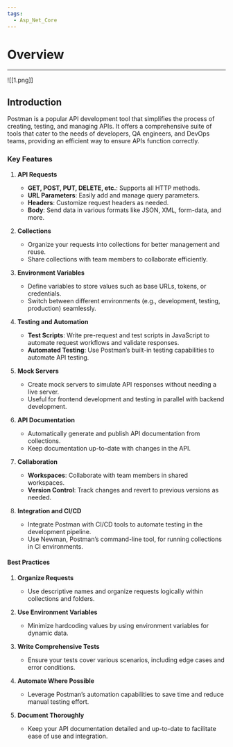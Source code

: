 ```yaml
---
tags:
  - Asp_Net_Core
---
```


# Overview
---

![[1.png]]

## Introduction

Postman is a popular API development tool that simplifies the process of creating, testing, and managing APIs. It offers a comprehensive suite of tools that cater to the needs of developers, QA engineers, and DevOps teams, providing an efficient way to ensure APIs function correctly.

### Key Features

1. **API Requests**
    
    - **GET, POST, PUT, DELETE, etc.**: Supports all HTTP methods.
    - **URL Parameters**: Easily add and manage query parameters.
    - **Headers**: Customize request headers as needed.
    - **Body**: Send data in various formats like JSON, XML, form-data, and more.
2. **Collections**
    
    - Organize your requests into collections for better management and reuse.
    - Share collections with team members to collaborate efficiently.
3. **Environment Variables**
    
    - Define variables to store values such as base URLs, tokens, or credentials.
    - Switch between different environments (e.g., development, testing, production) seamlessly.
4. **Testing and Automation**
    
    - **Test Scripts**: Write pre-request and test scripts in JavaScript to automate request workflows and validate responses.
    - **Automated Testing**: Use Postman’s built-in testing capabilities to automate API testing.
5. **Mock Servers**
    
    - Create mock servers to simulate API responses without needing a live server.
    - Useful for frontend development and testing in parallel with backend development.
6. **API Documentation**
    
    - Automatically generate and publish API documentation from collections.
    - Keep documentation up-to-date with changes in the API.
7. **Collaboration**
    
    - **Workspaces**: Collaborate with team members in shared workspaces.
    - **Version Control**: Track changes and revert to previous versions as needed.
8. **Integration and CI/CD**
    
    - Integrate Postman with CI/CD tools to automate testing in the development pipeline.
    - Use Newman, Postman’s command-line tool, for running collections in CI environments.

#### Best Practices

1. **Organize Requests**
    
    - Use descriptive names and organize requests logically within collections and folders.
2. **Use Environment Variables**
    
    - Minimize hardcoding values by using environment variables for dynamic data.
3. **Write Comprehensive Tests**
    
    - Ensure your tests cover various scenarios, including edge cases and error conditions.
4. **Automate Where Possible**
    
    - Leverage Postman’s automation capabilities to save time and reduce manual testing effort.
5. **Document Thoroughly**
    
    - Keep your API documentation detailed and up-to-date to facilitate ease of use and integration.















